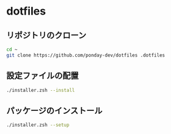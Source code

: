 # dotfiles

## リポジトリのクローン

```sh
cd ~
git clone https://github.com/ponday-dev/dotfiles .dotfiles
```

## 設定ファイルの配置

```sh
./installer.zsh --install
```

## パッケージのインストール

```sh
./installer.zsh --setup
```

